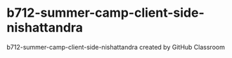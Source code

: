 # b712-summer-camp-client-side-nishattandra
b712-summer-camp-client-side-nishattandra created by GitHub Classroom

